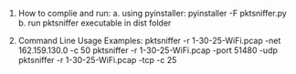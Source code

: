 1. How to complie and run:
    a. using pyinstaller: 
        pyinstaller -F pktsniffer.py
    b. run pktsniffer executable in dist folder

2. Command Line Usage Examples:
    pktsniffer -r 1-30-25-WiFi.pcap -net 162.159.130.0 -c 50
    pktsniffer -r 1-30-25-WiFi.pcap -port 51480 -udp
    pktsniffer -r 1-30-25-WiFi.pcap -tcp -c 25